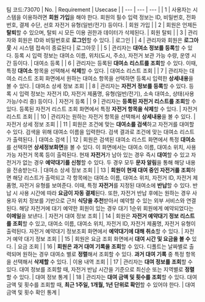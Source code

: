 팀 코드:73070
| No. | Requirement | Usecase |
| --- | --- | --- |
| 1 | 사용자는 시스템을 이용하려면 **회원 가입**을 해야 한다. 회원의 필수 입력 정보는 ID, 비밀번호, 전화번호, 결제 수단, 선호 자전거 유형(일반/전기) 등이다. | 회원 가입 |
| 2 | 회원은 언제든 **탈퇴**할 수 있으며, 탈퇴 시 모든 이용 권한과 데이터가 삭제된다. | 회원 탈퇴 |
| 3 | 관리자와 회원은 ID와 비밀번호로 **로그인**할 수 있다. | 로그인 |
| 4 | 관리자와 회원은 **로그아웃** 시 시스템 접속이 종료된다 | 로그아웃 |
| 5 | 관리자는 **대여소 정보를 등록**할 수 있다. 등록 시 입력 정보는 대여소 이름, 위치(도시, 주소), 자전거 보관 가능 수량, 운영 시간 등이다. | 대여소 등록 |
| 6 | 관리자는 등록된 **대여소 리스트를 조회**할 수 있다. 이때, 특정 **대여소** 항목을 선택해서 **삭제**할 수 있다. | 대여소 리스트 조회 |
| 7 | 관리자는 대여소 리스트 조회 화면에서 원하는 대여소 항목을 선택하면 등록시 입력한 **상세내용**을 볼 수 있다.  | 대여소 상세 정보 조회 |
| 8 | 관리자는 **자전거 정보를 등록**할 수 있다. 등록 시 입력 정보는 자전거 ID, 자전거 제품명, 유형(일반/전기), 소속 대여소, 상태(사용 가능/수리 중) 등이다. | 자전거 등록 |
| 9 | 관리자는 **등록된 자전거 리스트를 조회**할 수 있다. 등록된 자전거 리스트 조회 화면에서 특정 **자전거 항목을 삭제**할 수 있다. | 자전거 리스트 조회 |
| 10 | 관리자는 원하는 자전거 항목을 선택해서 **상세내용**을 볼 수 있다. | 자전거 상세 정보 조회 |
| 11 | 회원은 조건에 맞는 **대여소를 검색**하고 자전거를 대여할 수 있다. 검색을 위해 대여소 이름을 입력한다. 검색 결과로 조건에 맞는 대여소 리스트가 출력된다. | 대여소 검색 |
| 12 | 회원은 검색된 대여소 리스트 화면에서 특정 **대여소**를 선택하면 **상세정보화면**을 볼 수 있다. 이 화면에서는 대여소 이름, 대여소 위치, 사용 가능 자전거 목록 등이 출력된다. 현재 **자전거**가 남아 있는 경우 즉시 **대여**할 수 있고 자전거가 없는 경우 **예약대기를 신청**할 수 있다. 두 경우 모두 **문자 알림**을 통해 해당 내용을 전송받는다. | 대여소 상세 정보 조회 |
| 13 | **회원이 현재 대여 중인 자전거를 조회**하면 해당 리스트가 출력되고 각 항목에는 대여소 이름, 대여소 위치, 자전거 ID, 자전거 제품명, 자전거 유형를 보여준다. 이때, 특정 **자전거**를 지정된 대여소에 **반납**할 수 있다. 반납 시 사용 시간에 따라 **요금이 자동 결제**된다. 또한, 자전거 반납 후에는 원하는 경우 사용자 위치 정보를 기반으로 근처 **식당을 추천**받아서 예약할 수 있는 외부 서비스와 연결된다. 해당 자전거에 대기 예약한 회원이 있는 경우 대기 1순위 회원에게 예약되었다는 **이메일**을 보낸다. | 자전거 대여 정보 조회 |
| 14 | 회원은 **자전거 예약대기 정보 리스트를 조회**할 수 있고, 대여소 이름, 대여소 위치, 자전거 ID, 자전거 제품명, 자전거 유형이 출력된다. 자전거 예약대기 정보조회 화면에서 **예약대기에 대해 취소**할 수 있다. | 자전거 예약 대기 정보 조회 |
| 15 | 회원은 요금 조회 화면에서 **대여 시간 및 요금을 볼 수** 있다. | 요금 조회 |
| 16 | **회원은 과거 대여 기록을 조회**할 수 있다. 디폴트는 날짜별로 출력되며 원하는 경우 대여소 별로 **정렬**해서 조회할 수 있다. **과거 대여 기록** 중 특정 항목을 선택해서 **삭제할** 수 있다. | 이용 내역 조회 |
| 17 | 관리자는 **대여 정보를 조회**할 수 있다. 대여 정보를 조회할 때, 자전거 반납 시간을 기준으로 최신순 또는 지역별로 **정렬**할 수 있다. | 대여 정보 통계 |
| 18 | 관리자는 **대여 금액 및 횟수를 조회**할 수 있다. 대여 금액 및 횟수를 조회할 때, **최근 1주일, 1개월, 1년 단위로 확인**할 수 있어야 한다. | 대여 금액 및 횟수 확인 통계 |
